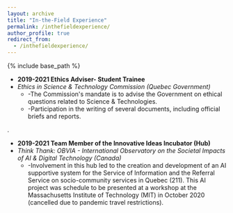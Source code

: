 ```yaml
---
layout: archive
title: "In-the-Field Experience"
permalink: /inthefieldexperience/
author_profile: true
redirect_from: 
  - /inthefieldexperience/
---
```


{% include base_path %}


* **2019-2021 Ethics Adviser- Student Trainee**
* *Ethics in Science & Technology Commission (Quebec Government)*
  * -The Commission's mandate is to advise the Government on ethical questions related to Science & Technologies. 
  * -Participation in the writing of several documents, including official briefs and reports.

.

* **2019-2021 Team Member of the Innovative Ideas Incubator (Hub)**
* *Think Thank: OBVIA - International Observatory on the Societal Impacts of AI & Digital Technology (Canada)*
  * -Involvement in this hub led to the creation and development of an AI supportive system for the Service of Information and the Referral Service on socio-community services in Quebec (211). This AI project was schedule to be presented at a workshop at the Massachusetts Institute of Technology (MIT) in October 2020 (cancelled due to pandemic travel restrictions).

